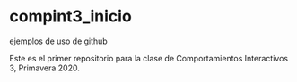 # compint3_inicio
ejemplos de uso de github 

Este es el primer repositorio para la clase de Comportamientos Interactivos 3, Primavera 2020.
